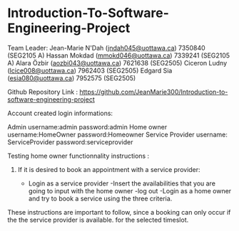 # Introduction-To-Software-Engineering-Project

Team Leader: Jean-Marie N'Dah    (jndah045@uottawa.ca) 7350840  (SEG2105 A)
                        Hassan Mokdad   (mmokd046@uottawa.ca) 7339241 (SEG2105 A)
                       Alara Özbir    (aozbi043@uottawa.ca) 7621638 (SEG2505)
                        Ciceron Ludny (lcice008@uottawa.ca) 7962403 (SEG2505)
                        Edgard Sia (esia080@uottawa.ca) 7952575 (SEG2505)

Github Repository Link : https://github.com/JeanMarie300/Introduction-to-software-engineering-project


Account created login informations: 

Admin 
	username:admin
	password:admin
Home owner
	username:HomeOwner
	password:Homeowner
Service Provider
	username: ServiceProvider
	password:serviceprovider

Testing home owner functionnality instructions :

1. If it is desired to book an appointment with a service provider:

	- Login as a service provider
	-Insert the availabilities that you are going to input with the home owner
	-log out 
	-Login as a home owner and try to book a service using the three criteria. 

These instructions are important to follow, since a booking can only occur if the the service provider is available.
for the selected timeslot. 

